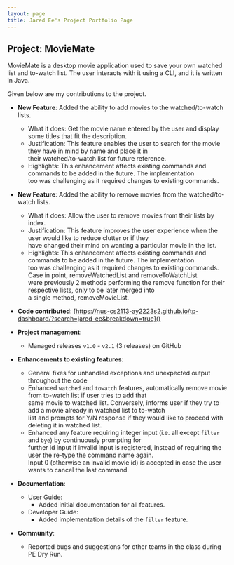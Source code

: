 ```yaml
---
layout: page
title: Jared Ee's Project Portfolio Page
---
```


## Project: MovieMate

MovieMate is a desktop movie application used to save your own watched list and to-watch list.
The user interacts with it using a CLI, and it is written in Java.

Given below are my contributions to the project.

* **New Feature**: Added the ability to add movies to the watched/to-watch lists.
    * What it does: Get the movie name entered by the user and display some titles that fit the description.
    * Justification: This feature enables the user to search for the movie they have in mind by name and place it in\
      their watched/to-watch list for future reference.
    * Highlights: This enhancement affects existing commands and commands to be added in the future. The implementation\
      too was challenging as it required changes to existing commands.

* **New Feature**: Added the ability to remove movies from the watched/to-watch lists.
    * What it does: Allow the user to remove movies from their lists by index.
    * Justification: This feature improves the user experience when the user would like to reduce clutter or if they\
      have changed their mind on wanting a particular movie in the list.
    * Highlights: This enhancement affects existing commands and commands to be added in the future. The implementation\
      too was challenging as it required changes to existing commands. Case in point, removeWatchedList and removeToWatchList\
      were previously 2 methods performing the remove function for their respective lists, only to be later merged into\
      a single method, removeMovieList.


* **Code contributed**: [https://nus-cs2113-ay2223s2.github.io/tp-dashboard/?search=jared-ee&breakdown=true]()

* **Project management**:
    * Managed releases `v1.0` - `v2.1` (3 releases) on GitHub

* **Enhancements to existing features**:
    * General fixes for unhandled exceptions and unexpected output throughout the code
    * Enhanced `watched` and `towatch` features, automatically remove movie from to-watch list if user tries to add that\
      same movie to watched list. Conversely, informs user if they try to add a movie already in watched list to to-watch\
      list and prompts for Y/N response if they would like to proceed with deleting it in watched list.
    * Enhanced any feature requiring integer input (i.e. all except `filter` and `bye`) by continuously prompting for\
      further id input if invalid input is registered, instead of requiring the user the re-type the command name again.\
      Input 0 (otherwise an invalid movie id) is accepted in case the user wants to cancel the last command.

* **Documentation**:
    * User Guide:
        * Added initial documentation for all features.
    * Developer Guide:
        * Added implementation details of the `filter` feature.

* **Community**:
    * Reported bugs and suggestions for other teams in the class during PE Dry Run.